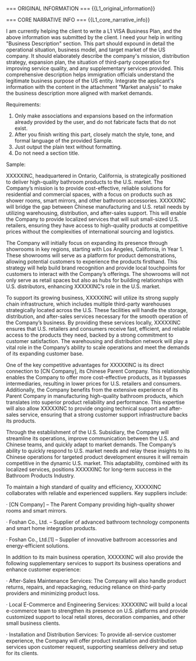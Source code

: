 === ORIGINAL INFORMATION ===
{{L1_original_information}}

=== CORE NARRATIVE INFO ===
{{L1_core_narrative_info}}

I am currently helping the client to write a L1 VISA Business Plan, and the above information was submitted by the client.
I need your help in writing "Business Description" section.
This part should expound in detail the operational situation, business model, and target market of the US company. It should elaborately describe the company's mission, distribution strategy, expansion plan, the situation of third-party cooperation for improving service quality, and any supplementary services provided. This comprehensive description helps immigration officials understand the legitimate business purpose of the US entity.
Integrate the applicant's information with the content in the attachment "Market analysis" to make the business description more aligned with market demands.

Requirements:
1. Only make associations and expansions based on the information already provided by the user, and do not fabricate facts that do not exist.
2. After you finish writing this part, closely match the style, tone, and formal language of the provided Sample.
3. Just output the plain text without formatting.
4. Do not need a section title.

Sample:

XXXXXINC, headquartered in Ontario, California, is strategically positioned to deliver high-quality bathroom products to the U.S. market. The Company’s mission is to provide cost-effective, reliable solutions for residential and commercial spaces, with a focus on products such as shower rooms, smart mirrors, and other bathroom accessories. XXXXXINC will bridge the gap between Chinese manufacturing and U.S. retail needs by utilizing warehousing, distribution, and after-sales support. This will enable the Company to provide localized services that will suit small-sized U.S. retailers, ensuring they have access to high-quality products at competitive prices without the complexities of international sourcing and logistics.

The Company will initially focus on expanding its presence through showrooms in key regions, starting with Los Angeles, California, in Year 1. These showrooms will serve as a platform for product demonstrations, allowing potential customers to experience the products firsthand. This strategy will help build brand recognition and provide local touchpoints for customers to interact with the Company’s offerings. The showrooms will not only serve as retail spaces but also as hubs for building relationships with U.S. distributors, enhancing XXXXXINC’s role in the U.S. market.

To support its growing business, XXXXXINC will utilize its strong supply chain infrastructure, which includes multiple third-party warehouses strategically located across the U.S. These facilities will handle the storage, distribution, and after-sales services necessary for the smooth operation of the Company’s business. By providing these services locally, XXXXXINC ensures that U.S. retailers and consumers receive fast, efficient, and reliable access to the products they need, backed by a strong commitment to customer satisfaction. The warehousing and distribution network will play a vital role in the Company’s ability to scale operations and meet the demands of its expanding customer base.

One of the key competitive advantages for XXXXXINC is its direct connection to [CN Company], its Chinese Parent Company. This relationship enables the Company to offer more cost-effective products, as it bypasses intermediaries, resulting in lower prices for U.S. retailers and consumers. Additionally, the Company benefits from the extensive experience of its Parent Company in manufacturing high-quality bathroom products, which translates into superior product reliability and performance. This expertise will also allow XXXXXINC to provide ongoing technical support and after-sales service, ensuring that a strong customer support infrastructure backs its products.

Through the establishment of the U.S. Subsidiary, the Company will streamline its operations, improve communication between the U.S. and Chinese teams, and quickly adapt to market demands. The Company’s ability to quickly respond to U.S. market needs and relay these insights to its Chinese operations for targeted product development ensures it will remain competitive in the dynamic U.S. market. This adaptability, combined with its localized services, positions XXXXXINC for long-term success in the Bathroom Products Industry.

To maintain a high standard of quality and efficiency, XXXXXINC collaborates with reliable and experienced suppliers. Key suppliers include:

· [CN Company] – The Parent Company providing high-quality shower rooms and smart mirrors.

· Foshan Co., Ltd. – Supplier of advanced bathroom technology components and smart home integration products.

· Foshan Co., Ltd.[1] – Supplier of innovative bathroom accessories and energy-efficient solutions.

In addition to its main business operation, XXXXXINC will also provide the following supplementary services to support its business operations and enhance customer experience:

· After-Sales Maintenance Services: The Company will also handle product returns, repairs, and repackaging, reducing reliance on third-party providers and minimizing product loss.

· Local E-Commerce and Engineering Services: XXXXXINC will build a local e-commerce team to strengthen its presence on U.S. platforms and provide customized support to local retail stores, decoration companies, and other small business clients.

· Installation and Distribution Services: To provide all-service customer experience, the Company will offer product installation and distribution services upon customer request, supporting seamless delivery and setup for its clients.
